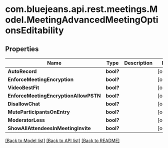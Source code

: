 # com.bluejeans.api.rest.meetings.Model.MeetingAdvancedMeetingOptionsEditability
## Properties

Name | Type | Description | Notes
------------ | ------------- | ------------- | -------------
**AutoRecord** | **bool?** |  | [optional] 
**EnforceMeetingEncryption** | **bool?** |  | [optional] 
**VideoBestFit** | **bool?** |  | [optional] 
**EnforceMeetingEncryptionAllowPSTN** | **bool?** |  | [optional] 
**DisallowChat** | **bool?** |  | [optional] 
**MuteParticipantsOnEntry** | **bool?** |  | [optional] 
**ModeratorLess** | **bool?** |  | [optional] 
**ShowAllAttendeesInMeetingInvite** | **bool?** |  | [optional] 

[[Back to Model list]](../README.md#documentation-for-models) [[Back to API list]](../README.md#documentation-for-api-endpoints) [[Back to README]](../README.md)

